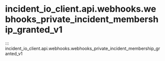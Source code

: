 # incident_io_client.api.webhooks.webhooks_private_incident_membership_granted_v1

::: incident_io_client.api.webhooks.webhooks_private_incident_membership_granted_v1